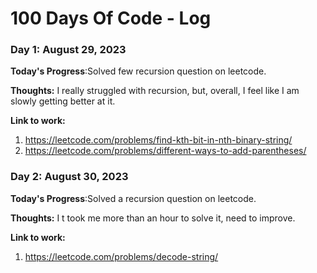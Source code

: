 # 100 Days Of Code - Log

### Day 1: August 29, 2023


**Today's Progress**:Solved few recursion question on leetcode.

**Thoughts:** I really struggled with recursion, but, overall, I feel like I am slowly getting better at it.

**Link to work:** 
1. https://leetcode.com/problems/find-kth-bit-in-nth-binary-string/
2. https://leetcode.com/problems/different-ways-to-add-parentheses/

### Day 2: August 30, 2023


**Today's Progress**:Solved a recursion question on leetcode.

**Thoughts:** I t took me more than an hour to solve it, need to improve.

**Link to work:** 
1. https://leetcode.com/problems/decode-string/

<!--

### Day 0: February 30, 2016 (Example 2)
##### (delete me or comment me out)

**Today's Progress**: Fixed CSS, worked on canvas functionality for the app.

**Thoughts**: I really struggled with CSS, but, overall, I feel like I am slowly getting better at it. Canvas is still new for me, but I managed to figure out some basic functionality.

**Link(s) to work**: [Calculator App](http://www.example.com)


### Day 1: June 27, Monday

**Today's Progress**: I've gone through many exercises on FreeCodeCamp.

**Thoughts** I've recently started coding, and it's a great feeling when I finally solve an algorithm challenge after a lot of attempts and hours spent.

**Link(s) to work**
1. [Find the Longest Word in a String](https://www.freecodecamp.com/challenges/find-the-longest-word-in-a-string)
2. [Title Case a Sentence](https://www.freecodecamp.com/challenges/title-case-a-sentence)
3. 
--!>

